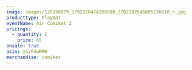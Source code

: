 ```yaml
---
image: images/128358979_1792326474258600_3702282546806236610_n.jpg
producttype: Playmat
eventName: Air Comiket 2
pricings:
  - quantity: 1
    price: 65
onsale: true
asin: zn2F4wRMH
merchandise: comiket
---
```

